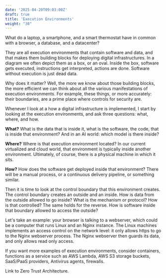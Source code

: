 ```yaml
---
date: '2025-04-20T09:03:00Z'
draft: true
title: 'Execution Environments'
weight: "30"
---
```


What do a laptop, a smartphone, and a smart thermostat have in common with a browser, a database, and a datacenter?

They are all execution environments that contain software and data, and that makes them building blocks for deploying digital infrastructures.
In a diagram we often depict them as a box, or an oval.
Inside the box, software gets executed, instructions get interpreted, actions are done. Software without execution is just dead data.

Why does it matter? Well, the more we know about those building blocks, the more efficient we can think about all the various manifestations of execution environments.
For example, these things, or more accurately: their boundaries, are a prime place where controls for security are.

Whenever I look at a how a digital infrastructure is implemented, I start by looking at the execution environments, and ask three questions: what, where, and how.

__What?__ What is the data that is inside it, what is the software, the code, that is inside that environment? And in an AI world: which model is there inside?

__Where?__  Where is that execution environment located? In our current virtualized and cloud world, that environment is typically inside another environment. Ultimately, of course, there is a physical machine in which it sits.

__How?__ How does the software get deployed inside that environment? There will be a manual process, or a continuous delivery pipeline, or something similar.

Then it is time to look at the control boundary that this environment creates. The control boundary creates an outside and an inside. How is data from the outside allowed to go inside? What is the mechanism or protocol? How is that controlled? The same holds for the reverse. How is software inside that boundary allowed to access the outside?

Let's take an example: your browser is talking to a webserver, which could be a computer that runs Linux and an Nginx instance. The Linux machines implements an access control on the network level: it only allows https to go to the Nginx webserver process. The Nginx webserver then guards its data, and only allows read only access.

If you want more examples of execution environments, consider containers, functions as a service such as AWS Lambda, AWS S3 storage buckets, SaaS/PaaS providers, Antivirus agents, firewalls.

Link to Zero Trust Architecture.
